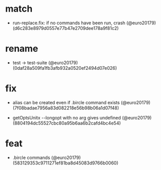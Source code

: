 # match

* run-replace.fix: if no commands have been run, crash (@euro20179) (d6c283e8979d0557e77b47e2709dee178a9f81c2)


# rename

* test -> test-suite (@euro20179) (0daf28a509fa1fb3afb932a0520ef2494d07e026)


# fix

* alias can be created even if .bircle command exists (@euro20179) (7f08badae7956a83d082218e56b98b06a1d07f48)

* getOptsUnitx --longopt with no arg gives undefined (@euro20179) (8804194dc55527cbc80a95b6aa6b2cafd4bc4e54)


# feat

* .bircle commands (@euro20179) (583129353c9711271ef81ba8d45083d9766b0060)


